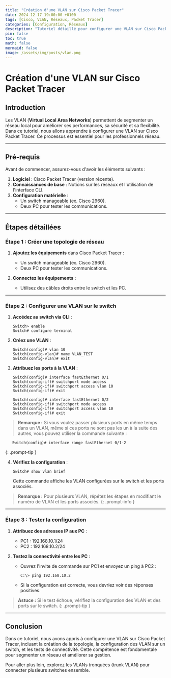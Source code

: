 ```yaml
---
title: "Création d'une VLAN sur Cisco Packet Tracer"
date: 2024-12-17 19:00:00 +0100
tags: [Cisco, VLAN, Réseaux, Packet Tracer]
categories: [Configuration, Réseaux]
description: "Tutoriel détaillé pour configurer une VLAN sur Cisco Packet Tracer."
pin: false
toc: true
math: false
mermaid: false
image: /assets/img/posts/vlan.png
---
```


# Création d'une VLAN sur Cisco Packet Tracer

## Introduction

Les VLAN (**Virtual Local Area Networks**) permettent de segmenter un réseau local pour améliorer ses performances, sa sécurité et sa flexibilité. Dans ce tutoriel, nous allons apprendre à configurer une VLAN sur Cisco Packet Tracer. Ce processus est essentiel pour les professionnels réseau.

---

## Pré-requis

Avant de commencer, assurez-vous d'avoir les éléments suivants :

1. **Logiciel** : Cisco Packet Tracer (version récente).
2. **Connaissances de base** : Notions sur les réseaux et l'utilisation de l'interface CLI.
3. **Configuration matérielle** :
   - Un switch manageable (ex. Cisco 2960).
   - Deux PC pour tester les communications.

---

## Étapes détaillées

### Étape 1 : Créer une topologie de réseau

1. **Ajoutez les équipements** dans Cisco Packet Tracer :
   - Un switch manageable (ex. Cisco 2960).
   - Deux PC pour tester les communications.

2. **Connectez les équipements** :
   - Utilisez des câbles droits entre le switch et les PC.

---

### Étape 2 : Configurer une VLAN sur le switch

1. **Accédez au switch via CLI** :

   ```plaintext
   Switch> enable
   Switch# configure terminal
   ```

2. **Créez une VLAN** :

   ```plaintext
   Switch(config)# vlan 10
   Switch(config-vlan)# name VLAN_TEST
   Switch(config-vlan)# exit
   ```

3. **Attribuez les ports à la VLAN** :

   ```plaintext
   Switch(config)# interface fastEthernet 0/1
   Switch(config-if)# switchport mode access
   Switch(config-if)# switchport access vlan 10
   Switch(config-if)# exit
   
   Switch(config)# interface fastEthernet 0/2
   Switch(config-if)# switchport mode access
   Switch(config-if)# switchport access vlan 10
   Switch(config-if)# exit
   ```

> **Remarque :** Si vous voulez passer plusieurs ports en même temps dans un VLAN, même si ces ports ne sont pas les un à la suite des autres, vous pouvez utiliser la commande suivante :
```plaintext
   Switch(config)# interface range fastEthernet 0/1-2
   ```
{: .prompt-tip }

4. **Vérifiez la configuration** :

   ```plaintext
   Switch# show vlan brief
   ```

   Cette commande affiche les VLAN configurées sur le switch et les ports associés.

> **Remarque :** Pour plusieurs VLAN, répétez les étapes en modifiant le numéro de VLAN et les ports associés.
{: .prompt-info }

---

### Étape 3 : Tester la configuration

1. **Attribuez des adresses IP aux PC** :
   - PC1 : 192.168.10.1/24
   - PC2 : 192.168.10.2/24

2. **Testez la connectivité entre les PC** :

   - Ouvrez l'invite de commande sur PC1 et envoyez un ping à PC2 :

     ```plaintext
     C:\> ping 192.168.10.2
     ```

   - Si la configuration est correcte, vous devriez voir des réponses positives.

> **Astuce :** Si le test échoue, vérifiez la configuration des VLAN et des ports sur le switch.
{: .prompt-tip }

---

## Conclusion

Dans ce tutoriel, nous avons appris à configurer une VLAN sur Cisco Packet Tracer, incluant la création de la topologie, la configuration des VLAN sur un switch, et les tests de connectivité. Cette compétence est fondamentale pour segmenter un réseau et améliorer sa gestion.

Pour aller plus loin, explorez les VLANs tronquées (trunk VLAN) pour connecter plusieurs switches ensemble.